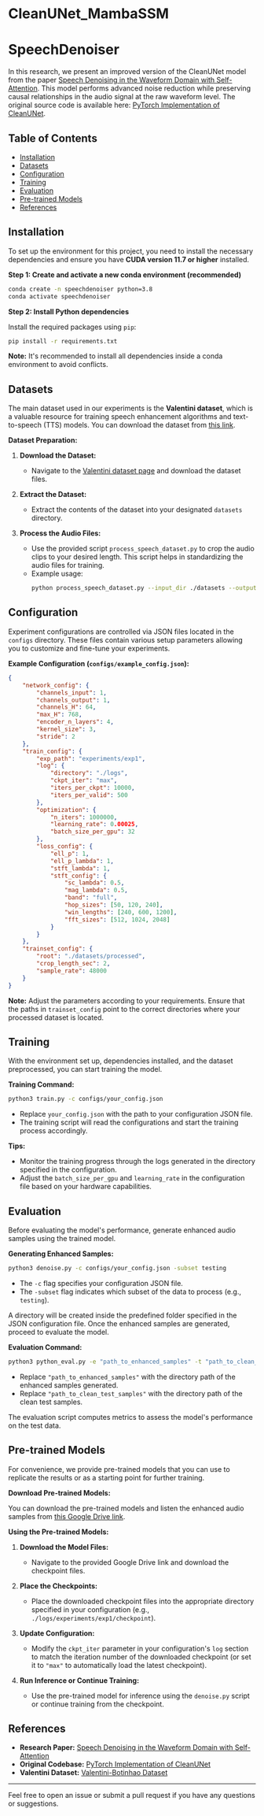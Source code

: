 # CleanUNet_MambaSSM
# SpeechDenoiser

In this research, we present an improved version of the CleanUNet model from the paper [Speech Denoising in the Waveform Domain with Self-Attention](https://arxiv.org/abs/2202.07790). This model performs advanced noise reduction while preserving causal relationships in the audio signal at the raw waveform level. The original source code is available here: [PyTorch Implementation of CleanUNet](https://github.com/NVIDIA/CleanUNet).

## Table of Contents

- [Installation](#installation)
- [Datasets](#datasets)
- [Configuration](#configuration)
- [Training](#training)
- [Evaluation](#evaluation)
- [Pre-trained Models](#pre-trained-models)
- [References](#references)

## Installation

To set up the environment for this project, you need to install the necessary dependencies and ensure you have **CUDA version 11.7 or higher** installed.

**Step 1: Create and activate a new conda environment (recommended)**

```bash
conda create -n speechdenoiser python=3.8
conda activate speechdenoiser
```

**Step 2: Install Python dependencies**

Install the required packages using `pip`:

```bash
pip install -r requirements.txt
```

**Note:** It's recommended to install all dependencies inside a conda environment to avoid conflicts.

## Datasets

The main dataset used in our experiments is the **Valentini dataset**, which is a valuable resource for training speech enhancement algorithms and text-to-speech (TTS) models. You can download the dataset from [this link](https://datashare.ed.ac.uk/handle/10283/2791).

**Dataset Preparation:**

1. **Download the Dataset:**

    - Navigate to the [Valentini dataset page](https://datashare.ed.ac.uk/handle/10283/2791) and download the dataset files.

2. **Extract the Dataset:**

    - Extract the contents of the dataset into your designated `datasets` directory.

3. **Process the Audio Files:**

    - Use the provided script `process_speech_dataset.py` to crop the audio clips to your desired length. This script helps in standardizing the audio files for training.
    - Example usage:
        ```bash
        python process_speech_dataset.py --input_dir ./datasets --output_dir ./datasets/processed --length 2
        ```

## Configuration

Experiment configurations are controlled via JSON files located in the `configs` directory. These files contain various setup parameters allowing you to customize and fine-tune your experiments.

**Example Configuration (`configs/example_config.json`):**

```json
{
    "network_config": {
        "channels_input": 1,
        "channels_output": 1,
        "channels_H": 64,
        "max_H": 768,
        "encoder_n_layers": 4,
        "kernel_size": 3,
        "stride": 2
    },
    "train_config": {
        "exp_path": "experiments/exp1",
        "log": {
            "directory": "./logs",
            "ckpt_iter": "max",
            "iters_per_ckpt": 10000,
            "iters_per_valid": 500
        },
        "optimization": {
            "n_iters": 1000000,
            "learning_rate": 0.00025,
            "batch_size_per_gpu": 32
        },
        "loss_config": {
            "ell_p": 1,
            "ell_p_lambda": 1,
            "stft_lambda": 1,
            "stft_config": {
                "sc_lambda": 0.5,
                "mag_lambda": 0.5,
                "band": "full",
                "hop_sizes": [50, 120, 240],
                "win_lengths": [240, 600, 1200],
                "fft_sizes": [512, 1024, 2048]
            }
        }
    },
    "trainset_config": {
        "root": "./datasets/processed",
        "crop_length_sec": 2,
        "sample_rate": 48000
    }
}
```

**Note:** Adjust the parameters according to your requirements. Ensure that the paths in `trainset_config` point to the correct directories where your processed dataset is located.

## Training

With the environment set up, dependencies installed, and the dataset preprocessed, you can start training the model.

**Training Command:**

```bash
python3 train.py -c configs/your_config.json
```

- Replace `your_config.json` with the path to your configuration JSON file.
- The training script will read the configurations and start the training process accordingly.

**Tips:**

- Monitor the training progress through the logs generated in the directory specified in the configuration.
- Adjust the `batch_size_per_gpu` and `learning_rate` in the configuration file based on your hardware capabilities.

## Evaluation

Before evaluating the model's performance, generate enhanced audio samples using the trained model.

**Generating Enhanced Samples:**

```bash
python3 denoise.py -c configs/your_config.json -subset testing
```

- The `-c` flag specifies your configuration JSON file.
- The `-subset` flag indicates which subset of the data to process (e.g., `testing`).

A directory will be created inside the predefined folder specified in the JSON configuration file. Once the enhanced samples are generated, proceed to evaluate the model.

**Evaluation Command:**

```bash
python3 python_eval.py -e "path_to_enhanced_samples" -t "path_to_clean_test_samples"
```

- Replace `"path_to_enhanced_samples"` with the directory path of the enhanced samples generated.
- Replace `"path_to_clean_test_samples"` with the directory path of the clean test samples.

The evaluation script computes metrics to assess the model's performance on the test data.

## Pre-trained Models

For convenience, we provide pre-trained models that you can use to replicate the results or as a starting point for further training.

**Download Pre-trained Models:**

You can download the pre-trained models and listen the enhanced audio samples from [this Google Drive link](https://drive.google.com/drive/folders/10uQAdmaRtwYJNMIXe0_WV3GHGIcRbadu?usp=sharing).

**Using the Pre-trained Models:**

1. **Download the Model Files:**

    - Navigate to the provided Google Drive link and download the checkpoint files.

2. **Place the Checkpoints:**

    - Place the downloaded checkpoint files into the appropriate directory specified in your configuration (e.g., `./logs/experiments/exp1/checkpoint`).

3. **Update Configuration:**

    - Modify the `ckpt_iter` parameter in your configuration's `log` section to match the iteration number of the downloaded checkpoint (or set it to `"max"` to automatically load the latest checkpoint).

4. **Run Inference or Continue Training:**

    - Use the pre-trained model for inference using the `denoise.py` script or continue training from the checkpoint.

## References

- **Research Paper:** [Speech Denoising in the Waveform Domain with Self-Attention](https://arxiv.org/abs/2202.07790)
- **Original Codebase:** [PyTorch Implementation of CleanUNet](https://github.com/NVIDIA/CleanUNet)
- **Valentini Dataset:** [Valentini-Botinhao Dataset](https://datashare.ed.ac.uk/handle/10283/2791)

---

Feel free to open an issue or submit a pull request if you have any questions or suggestions.
